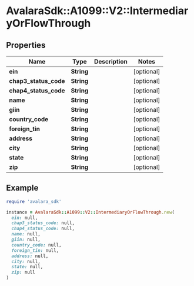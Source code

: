# AvalaraSdk::A1099::V2::IntermediaryOrFlowThrough

## Properties

| Name | Type | Description | Notes |
| ---- | ---- | ----------- | ----- |
| **ein** | **String** |  | [optional] |
| **chap3_status_code** | **String** |  | [optional] |
| **chap4_status_code** | **String** |  | [optional] |
| **name** | **String** |  | [optional] |
| **giin** | **String** |  | [optional] |
| **country_code** | **String** |  | [optional] |
| **foreign_tin** | **String** |  | [optional] |
| **address** | **String** |  | [optional] |
| **city** | **String** |  | [optional] |
| **state** | **String** |  | [optional] |
| **zip** | **String** |  | [optional] |

## Example

```ruby
require 'avalara_sdk'

instance = AvalaraSdk::A1099::V2::IntermediaryOrFlowThrough.new(
  ein: null,
  chap3_status_code: null,
  chap4_status_code: null,
  name: null,
  giin: null,
  country_code: null,
  foreign_tin: null,
  address: null,
  city: null,
  state: null,
  zip: null
)
```

